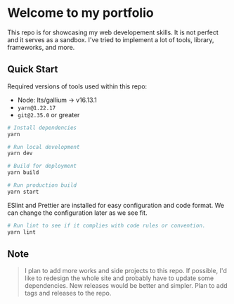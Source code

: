 # Welcome to my portfolio

This repo is for showcasing my web developement skills. It is not perfect and it serves as a sandbox. I've tried to implement a lot of tools, library, frameworks, and more.

## Quick Start

Required versions of tools used within this repo:

- Node: lts/gallium -> v16.13.1
- `yarn@1.22.17`
- `git@2.35.0` or greater

```sh
# Install dependencies
yarn

# Run local development
yarn dev

# Build for deployment
yarn build

# Run production build
yarn start
```

ESlint and Prettier are installed for easy configuration and code format. We can change the configuration later as we see fit.

```sh
# Run lint to see if it complies with code rules or convention.
yarn lint
```

## Note

> I plan to add more works and side projects to this repo. If possible, I'd like to redesign the whole site and probably have to update some dependencies. New releases would be better and simpler. Plan to add tags and releases to the repo.

